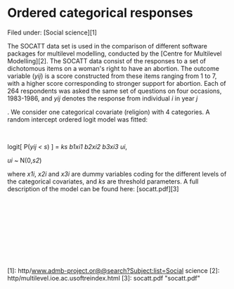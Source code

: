 #  Ordered categorical responses

Filed under:  [Social science][1]

The SOCATT data set is used in the comparison of different software packages for multilevel modelling, conducted by the [Centre for Multilevel Modelling][2]. The SOCATT data consist of the responses to a set of dichotomous items on a woman's right to have an abortion. The outcome variable (_yij_) is a score constructed from these items ranging from 1 to 7, with a higher score corresponding to stronger support for abortion. Each of 264 respondents was asked the same set of questions on four occasions, 1983-1986, and _yij_ denotes the response from individual _i_ in year _j_

. We consider one categorical covariate (religion) with 4 categories. A random intercept ordered logit model was fitted:

 

logit[ P(_yij < s_) ] = _ks b1xi1 b2*xi2 b3*xi3_ _ui_,

_ui_ ~ N(0,_s2_)

where _x1i_, _x2i_ and _x3i_ are dummy variables coding for the different levels of the categorical covariates, and _ks_ are threshold parameters. A full description of the model can be found here: [socatt.pdf][3]

 

 

 

 

 

[1]: http/www.admb-project.or@@search?Subject:list=Social science
[2]: http/multilevel.ioe.ac.usoftreindex.html
[3]: socatt.pdf "socatt.pdf"
